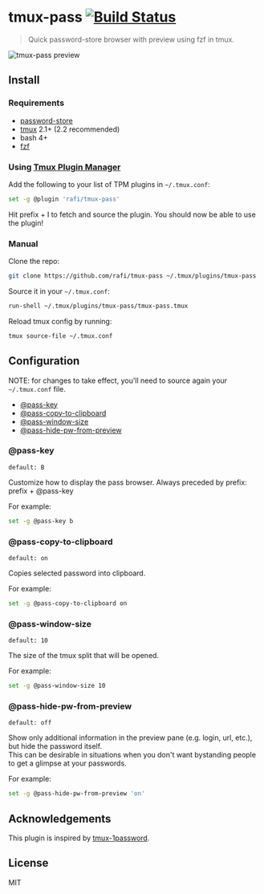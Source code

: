 # tmux-pass [![Build Status](https://travis-ci.org/rafi/tmux-pass.svg?branch=master)](https://travis-ci.org/rafi/tmux-pass)

> Quick password-store browser with preview using fzf in tmux.

![tmux-pass preview](http://rafi.io/static/img/project/tmux-pass/preview.gif)

## Install

### Requirements
* [password-store](https://www.passwordstore.org)
* [tmux](https://github.com/tmux/tmux/wiki) 2.1+ (2.2 recommended)
* bash 4+
* [fzf](https://github.com/junegunn/fzf)

### Using [Tmux Plugin Manager](https://github.com/tmux-plugins/tpm)

Add the following to your list of TPM plugins in `~/.tmux.conf`:

```bash
set -g @plugin 'rafi/tmux-pass'
```

Hit prefix + I to fetch and source the plugin.
You should now be able to use the plugin!

### Manual

Clone the repo:

```bash
git clone https://github.com/rafi/tmux-pass ~/.tmux/plugins/tmux-pass
```

Source it in your `~/.tmux.conf`:

```bash
run-shell ~/.tmux/plugins/tmux-pass/tmux-pass.tmux
```

Reload tmux config by running:

```bash
tmux source-file ~/.tmux.conf
```

## Configuration

NOTE: for changes to take effect,
you'll need to source again your `~/.tmux.conf` file.

* [@pass-key](#pass-key)
* [@pass-copy-to-clipboard](#pass-copy-to-clipboard)
* [@pass-window-size](#pass-window-size)
* [@pass-hide-pw-from-preview](#pass-hide-pw-from-preview)

### @pass-key

```
default: B
```

Customize how to display the pass browser.
Always preceded by prefix: prefix + @pass-key

For example:

```bash
set -g @pass-key b
```

### @pass-copy-to-clipboard

```
default: on
```

Copies selected password into clipboard.

For example:

```bash
set -g @pass-copy-to-clipboard on
```

### @pass-window-size

```
default: 10
```

The size of the tmux split that will be opened.

For example:

```bash
set -g @pass-window-size 10
```

### @pass-hide-pw-from-preview

```
default: off
```

Show only additional information in the preview pane (e.g. login, url, etc.),
but hide the password itself.  
This can be desirable in situations when you don't want bystanding people to
get a glimpse at your passwords.

For example:

```bash
set -g @pass-hide-pw-from-preview 'on'
```

## Acknowledgements

This plugin is inspired by [tmux-1password](https://github.com/yardnsm/tmux-1password).

## License

MIT

